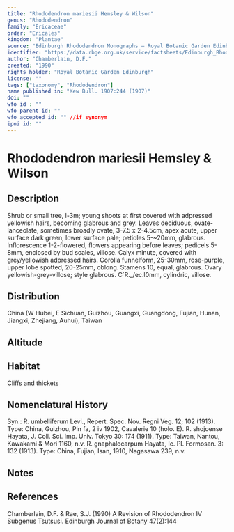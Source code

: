 ```yaml
---
title: "Rhododendron mariesii Hemsley & Wilson"
genus: "Rhododendron"
family: "Ericaceae"
order: "Ericales"
kingdom: "Plantae"
source: "Edinburgh Rhododendron Monographs – Royal Botanic Garden Edinburgh"
identifier: "https://data.rbge.org.uk/service/factsheets/Edinburgh_Rhododendron_Monographs.xhtml"
author: "Chamberlain, D.F."
created: "1990"
rights holder: "Royal Botanic Garden Edinburgh"
license: ""
tags: ["taxonomy", "Rhododendron"]
name published in: "Kew Bull. 1907:244 (1907)"
doi: ""
wfo id : ""
wfo parent id: ""
wfo accepted id: "" //if synonym                      
ipni id: ""
---
```


                       

# Rhododendron mariesii Hemsley & Wilson

## Description
Shrub or small tree, l-3m; young shoots at first covered with adpressed yellowish hairs, becoming glabrous and grey. Leaves deciduous, ovate-lanceolate, sometimes broadly ovate, 3-7.5 x 2-4.5cm, apex acute, upper surface dark green, lower surface pale; petioles 5-~20mm, glabrous. Inflorescence 1-2-flowered, flowers appearing before leaves; pedicels 5-8mm, enclosed by bud scales, villose. Calyx minute, covered with grey/yellowish adpressed hairs. Corolla funnelform, 25-30mm, rose-purple, upper lobe spotted, 20-25mm, oblong. Stamens 10, equal, glabrous. Ovary yellowish-grey-villose; style glabrous. C´R._/ec.l0mm, cylindric, villose.

## Distribution
China (W Hubei, E Sichuan, Guizhou, Guangxi, Guangdong, Fujian, Hunan, Jiangxi, Zhejiang, Auhui), Taiwan

## Altitude


## Habitat
Cliffs and thickets

## Nomenclatural History
Syn.: R. umbelliferum Levi., Repert. Spec. Nov. Regni Veg. 12; 102 (1913). Type: China, Guizhou, Pin fa, 2 iv 1902, Cavalerie 10 (holo. E). R. shojoense Hayata, J. Coll. Sci. Imp. Univ. Tokyo 30: 174 (1911). Type: Taiwan, Nantou, Kawakami & Mori 1160, n.v. R. gnaphalocarpum Hayata, Ic. PI. Formosan. 3: 132 (1913). Type: China, Fujian, Isan, 1910, Nagasawa 239, n.v.
                       
## Notes


## References

Chamberlain, D.F. & Rae, S.J. (1990) A Revision of Rhododendron IV Subgenus Tsutsusi. Edinburgh Journal of Botany 47(2):144
